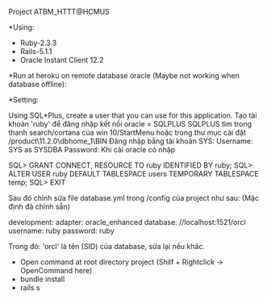 Project ATBM_HTTT@HCMUS

*Using:

- Ruby-2.3.3
- Rails-5.1.1
- Oracle Instant Client 12.2

*Run at heroku on remote database oracle (Maybe not working when database offline):

*Setting:

Using SQL*Plus, create a user that you can use for this application.
Tạo tài khoản 'ruby' để đăng nhập kết nối oracle = SQLPLUS
SQLPLUS tìm trong thanh search/cortana của win 10/StartMenu hoặc trong thư mục cài đặt /product\11.2.0\dbhome_1\BIN
Đăng nhập bằng tài khoản SYS:
Username: SYS as SYSDBA
Password: Khi cài oracle có nhập

SQL> GRANT CONNECT, RESOURCE TO ruby IDENTIFIED BY ruby;
SQL> ALTER USER ruby DEFAULT TABLESPACE users TEMPORARY TABLESPACE temp;
SQL> EXIT

Sau đó chỉnh sửa file database.yml trong /config của project như sau:
(Mặc định đã chỉnh sẵn)

development:
  adapter: oracle_enhanced
  database: //localhost:1521/orcl
  username: ruby
  password: ruby

Trong đó: 'orcl' là tên (SID) của database, sửa lại nếu khác.

- Open command at root directory project (Shilf + Rightclick -> OpenCommand here)
- bundle install
- rails s
